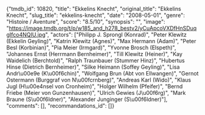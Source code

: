 {"tmdb_id": 10820, "title": "Ekkelins Knecht", "original_title": "Ekkelins Knecht", "slug_title": "ekkelins-knecht", "date": "2008-05-01", "genre": "Histoire / Aventure", "score": "8.5/10", "synopsis": "", "image": "https://image.tmdb.org/t/p/w185_and_h278_bestv2/yCuApcoVXDfHnSDuqgIfco4NQIU.jpg", "actors": ["Philipp J. Sprongl (Konrad)", "Peter Klewitz (Ekkelin Geyling)", "Katrin Klewitz (Agnes)", "Max Hermann (Adam)", "Peter Besl (Korbinian)", "Pia Meier (Irmgard)", "Yvonne Brosch (Elspeth)", "Johannes Ernst (Herrmann Bernheimer)", "Till Klewitz (Heiner)", "Kay Waidelich (Berchtold)", "Ralph Traunbauer (Stummer Hinz)", "Hubertus Hinse (Dietrich Bernheimer)", "Silke Heimann (Soffey Geyling)", "Lisa Andr\u00e9e (K\u00f6chin)", "Wolfgang Brun (Abt von Ellwangen)", "Gernot Ostermann (Burggraf von N\u00fcrnberg)", "Andreas Karl (Wido)", "Klaus Jugl (H\u00e4nsel von Cronheim)", "Holger Wilhelm (Pfeifer)", "Bernd Friebe (Meier von Gunzenhausen)", "Ulrich Gewies (J\u00f6rg)", "Mark Braune (S\u00f6ldner)", "Alexander Junginger (S\u00f6ldner)"], "comments": [], "recommandations_id": []}